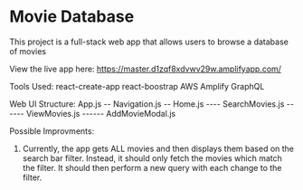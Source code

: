 # Movie Database

This project is a full-stack web app that allows users to browse a database of movies

View the live app here: https://master.d1zqf8xdvwv29w.amplifyapp.com/

Tools Used:
react-create-app
react-boostrap
AWS Amplify
GraphQL

Web UI Structure:
App.js
-- Navigation.js
-- Home.js
---- SearchMovies.js
------ ViewMovies.js
------ AddMovieModal.js

Possible Improvments: 
1. Currently, the app gets ALL movies and then displays them based on the search bar filter. Instead, it should only fetch the movies which match the filter. It should then perform a new query with each change to the filter.